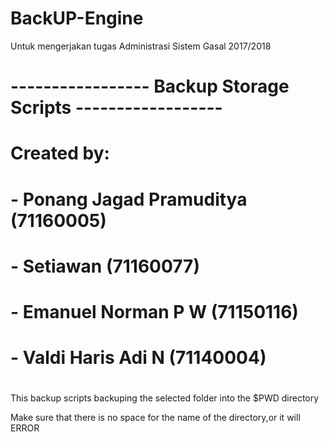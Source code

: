 # BackUP-Engine
Untuk mengerjakan tugas Administrasi Sistem Gasal 2017/2018

# ----------------- Backup Storage Scripts ------------------ #

# Created by:                                                 #
# - Ponang Jagad Pramuditya (71160005)                        #
# - Setiawan (71160077)                                       #
# - Emanuel Norman P W (71150116)                            #
# - Valdi Haris Adi N (71140004)                              #
#                                                             #

This backup scripts backuping the selected folder into the $PWD directory

Make sure that there is no space for the name of the directory,or it will ERROR

